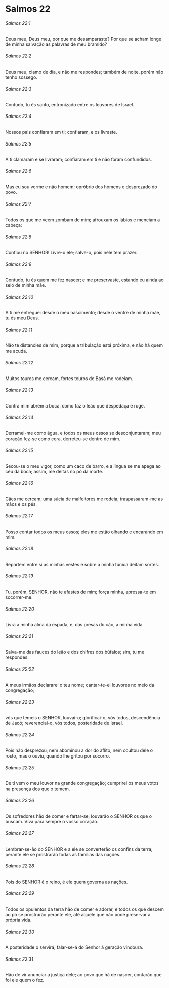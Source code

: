 # Salmos 22

###### Salmos 22:1

Deus meu, Deus meu, por que me desamparaste? Por que se acham longe de minha salvação as palavras de meu bramido?

###### Salmos 22:2

Deus meu, clamo de dia, e não me respondes; também de noite, porém não tenho sossego.

###### Salmos 22:3

Contudo, tu és santo, entronizado entre os louvores de Israel.

###### Salmos 22:4

Nossos pais confiaram em ti; confiaram, e os livraste.

###### Salmos 22:5

A ti clamaram e se livraram; confiaram em ti e não foram confundidos.

###### Salmos 22:6

Mas eu sou verme e não homem; opróbrio dos homens e desprezado do povo.

###### Salmos 22:7

Todos os que me veem zombam de mim; afrouxam os lábios e meneiam a cabeça:

###### Salmos 22:8

Confiou no SENHOR! Livre-o ele; salve-o, pois nele tem prazer.

###### Salmos 22:9

Contudo, tu és quem me fez nascer; e me preservaste, estando eu ainda ao seio de minha mãe.

###### Salmos 22:10

A ti me entreguei desde o meu nascimento; desde o ventre de minha mãe, tu és meu Deus.

###### Salmos 22:11

Não te distancies de mim, porque a tribulação está próxima, e não há quem me acuda.

###### Salmos 22:12

Muitos touros me cercam, fortes touros de Basã me rodeiam.

###### Salmos 22:13

Contra mim abrem a boca, como faz o leão que despedaça e ruge.

###### Salmos 22:14

Derramei-me como água, e todos os meus ossos se desconjuntaram; meu coração fez-se como cera, derreteu-se dentro de mim.

###### Salmos 22:15

Secou-se o meu vigor, como um caco de barro, e a língua se me apega ao céu da boca; assim, me deitas no pó da morte.

###### Salmos 22:16

Cães me cercam; uma súcia de malfeitores me rodeia; traspassaram-me as mãos e os pés.

###### Salmos 22:17

Posso contar todos os meus ossos; eles me estão olhando e encarando em mim.

###### Salmos 22:18

Repartem entre si as minhas vestes e sobre a minha túnica deitam sortes.

###### Salmos 22:19

Tu, porém, SENHOR, não te afastes de mim; força minha, apressa-te em socorrer-me.

###### Salmos 22:20

Livra a minha alma da espada, e, das presas do cão, a minha vida.

###### Salmos 22:21

Salva-me das fauces do leão e dos chifres dos búfalos; sim, tu me respondes.

###### Salmos 22:22

A meus irmãos declararei o teu nome; cantar-te-ei louvores no meio da congregação;

###### Salmos 22:23

vós que temeis o SENHOR, louvai-o; glorificai-o, vós todos, descendência de Jacó; reverenciai-o, vós todos, posteridade de Israel.

###### Salmos 22:24

Pois não desprezou, nem abominou a dor do aflito, nem ocultou dele o rosto, mas o ouviu, quando lhe gritou por socorro.

###### Salmos 22:25

De ti vem o meu louvor na grande congregação; cumprirei os meus votos na presença dos que o temem.

###### Salmos 22:26

Os sofredores hão de comer e fartar-se; louvarão o SENHOR os que o buscam. Viva para sempre o vosso coração.

###### Salmos 22:27

Lembrar-se-ão do SENHOR e a ele se converterão os confins da terra; perante ele se prostrarão todas as famílias das nações.

###### Salmos 22:28

Pois do SENHOR é o reino, é ele quem governa as nações.

###### Salmos 22:29

Todos os opulentos da terra hão de comer e adorar, e todos os que descem ao pó se prostrarão perante ele, até aquele que não pode preservar a própria vida.

###### Salmos 22:30

A posteridade o servirá; falar-se-á do Senhor à geração vindoura.

###### Salmos 22:31

Hão de vir anunciar a justiça dele; ao povo que há de nascer, contarão que foi ele quem o fez.

